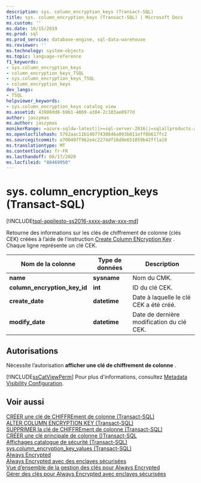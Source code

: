 ```yaml
---
description: sys. column_encryption_keys (Transact-SQL)
title: sys. column_encryption_keys (Transact-SQL) | Microsoft Docs
ms.custom: ''
ms.date: 10/15/2019
ms.prod: sql
ms.prod_service: database-engine, sql-data-warehouse
ms.reviewer: ''
ms.technology: system-objects
ms.topic: language-reference
f1_keywords:
- sys.column_encryption_keys
- column_encryption_keys_TSQL
- sys.column_encryption_keys_TSQL
- column_encryption_keys
dev_langs:
- TSQL
helpviewer_keywords:
- sys.column_encryption_keys catalog view
ms.assetid: 43980dd8-b9b1-4869-a304-2c183ae8977d
author: jaszymas
ms.author: jaszymas
monikerRange: =azure-sqldw-latest||>=sql-server-2016||=sqlallproducts-allversions||>=sql-server-linux-2017||=azuresqldb-mi-current
ms.openlocfilehash: 5792aac11b14077430846a893b811eff8b617fc2
ms.sourcegitcommit: e700497f962e4c2274df16d9e651059b42ff1a10
ms.translationtype: MT
ms.contentlocale: fr-FR
ms.lasthandoff: 08/17/2020
ms.locfileid: "88469950"
---
```

# <a name="syscolumn_encryption_keys--transact-sql"></a>sys. column_encryption_keys (Transact-SQL)
[!INCLUDE[tsql-appliesto-ss2016-xxxx-asdw-xxx-md](../../includes/tsql-appliesto-ss2016-xxxx-asdw-xxx-md.md)]

  Retourne des informations sur les clés de chiffrement de colonne (clés CEK) créées à l’aide de l’instruction [Create Column ENcryption Key](../../t-sql/statements/create-column-encryption-key-transact-sql.md) . Chaque ligne représente un clé CEK.  
  
|Nom de la colonne|Type de données|Description|  
|-----------------|---------------|-----------------|  
|**name**|**sysname**|Nom du CMK.|  
|**column_encryption_key_id**|**int**|ID du clé CEK.|  
|**create_date**|**datetime**|Date à laquelle le clé CEK a été créé.|  
|**modify_date**|**datetime**|Date de dernière modification du clé CEK.|  
  
## <a name="permissions"></a>Autorisations  
 Nécessite l’autorisation **afficher une clé de chiffrement de colonne** .  
  
 [!INCLUDE[ssCatViewPerm](../../includes/sscatviewperm-md.md)] Pour plus d'informations, consultez [Metadata Visibility Configuration](../../relational-databases/security/metadata-visibility-configuration.md).  
  
## <a name="see-also"></a>Voir aussi  
 [CRÉER une clé de CHIFFREment de colonne &#40;Transact-SQL&#41;](../../t-sql/statements/create-column-encryption-key-transact-sql.md)   
 [ALTER COLUMN ENCRYPTION KEY &#40;Transact-SQL&#41;](../../t-sql/statements/alter-column-encryption-key-transact-sql.md)   
 [SUPPRIMER la clé de CHIFFREment de colonne &#40;Transact-SQL&#41;](../../t-sql/statements/drop-column-encryption-key-transact-sql.md)   
 [CRÉER une clé principale de colonne &#40;&#41;Transact-SQL ](../../t-sql/statements/create-column-master-key-transact-sql.md)   
 [Affichages catalogue de sécurité &#40;Transact-SQL&#41;](../../relational-databases/system-catalog-views/security-catalog-views-transact-sql.md)   
 [sys.column_encryption_key_values &#40;Transact-SQL&#41;](../../relational-databases/system-catalog-views/sys-column-encryption-key-values-transact-sql.md)  
 [Always Encrypted](../../relational-databases/security/encryption/always-encrypted-database-engine.md)   
 [Always Encrypted avec des enclaves sécurisées](../../relational-databases/security/encryption/always-encrypted-enclaves.md)   
 [Vue d’ensemble de la gestion des clés pour Always Encrypted](../../relational-databases/security/encryption/overview-of-key-management-for-always-encrypted.md)   
 [Gérer des clés pour Always Encrypted avec enclaves sécurisées](../../relational-databases/security/encryption/always-encrypted-enclaves-manage-keys.md)    

  
  
